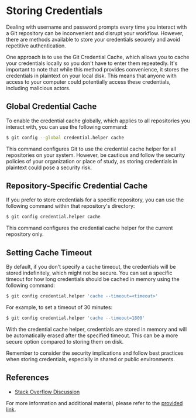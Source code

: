 # Storing Credentials

Dealing with username and password prompts every time you interact with a Git repository can be inconvenient and disrupt your workflow. However, there are methods available to store your credentials securely and avoid repetitive authentication.

One approach is to use the Git Credential Cache, which allows you to cache your credentials locally so you don't have to enter them repeatedly. It's important to note that while this method provides convenience, it stores the credentials in plaintext on your local disk. This means that anyone with access to your computer could potentially access these credentials, including malicious actors.

## Global Credential Cache

To enable the credential cache globally, which applies to all repositories you interact with, you can use the following command:

```bash
$ git config --global credential.helper cache
```

This command configures Git to use the credential cache helper for all repositories on your system. However, be cautious and follow the security policies of your organization or place of study, as storing credentials in plaintext could pose a security risk.

## Repository-Specific Credential Cache

If you prefer to store credentials for a specific repository, you can use the following command within that repository's directory:

```bash
$ git config credential.helper cache
```

This command configures the credential cache helper for the current repository only.

## Setting Cache Timeout

By default, if you don't specify a cache timeout, the credentials will be stored indefinitely, which might not be secure. You can set a specific timeout for how long credentials should be cached in memory using the following command:

```bash
$ git config credential.helper 'cache --timeout=<timeout>'
```

For example, to set a timeout of 30 minutes:

```bash
$ git config credential.helper 'cache --timeout=1800'
```

With the credential cache helper, credentials are stored in memory and will be automatically erased after the specified timeout. This can be a more secure option compared to storing them on disk.

Remember to consider the security implications and follow best practices when storing credentials, especially in shared or public environments.

## References

- [Stack Overflow Discussion](https://stackoverflow.com/questions/35942754/how-can-i-save-username-and-password-in-git)

For more information and additional material, please refer to the [provided link](additional-material.md).